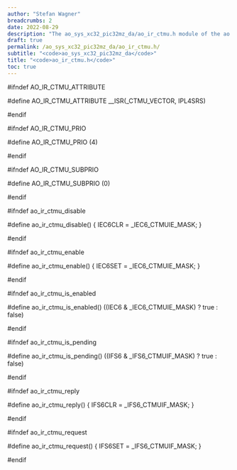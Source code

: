 ```yaml
---
author: "Stefan Wagner"
breadcrumbs: 2
date: 2022-08-29
description: "The ao_sys_xc32_pic32mz_da/ao_ir_ctmu.h module of the ao real-time operating system."
draft: true
permalink: /ao_sys_xc32_pic32mz_da/ao_ir_ctmu.h/ 
subtitle: "<code>ao_sys_xc32_pic32mz_da</code>"
title: "<code>ao_ir_ctmu.h</code>"
toc: true
---
```


#ifndef AO_IR_CTMU_ATTRIBUTE

#define AO_IR_CTMU_ATTRIBUTE        __ISR(_CTMU_VECTOR, IPL4SRS)

#endif

#ifndef AO_IR_CTMU_PRIO

#define AO_IR_CTMU_PRIO             (4)

#endif

#ifndef AO_IR_CTMU_SUBPRIO

#define AO_IR_CTMU_SUBPRIO          (0)

#endif

#ifndef ao_ir_ctmu_disable

#define ao_ir_ctmu_disable()        { IEC6CLR = _IEC6_CTMUIE_MASK; }

#endif

#ifndef ao_ir_ctmu_enable

#define ao_ir_ctmu_enable()         { IEC6SET = _IEC6_CTMUIE_MASK; }

#endif

#ifndef ao_ir_ctmu_is_enabled

#define ao_ir_ctmu_is_enabled()     ((IEC6 & _IEC6_CTMUIE_MASK) ? true : false)

#endif

#ifndef ao_ir_ctmu_is_pending

#define ao_ir_ctmu_is_pending()     ((IFS6 & _IFS6_CTMUIF_MASK) ? true : false)

#endif

#ifndef ao_ir_ctmu_reply

#define ao_ir_ctmu_reply()          { IFS6CLR = _IFS6_CTMUIF_MASK; }

#endif

#ifndef ao_ir_ctmu_request

#define ao_ir_ctmu_request()        { IFS6SET = _IFS6_CTMUIF_MASK; }

#endif

